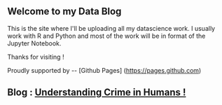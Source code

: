 ## Welcome to my Data Blog

This is the site where I'll be uploading all my datascience work. I usually work with R and Python and most of the work will be in format of the Jupyter Notebook.

Thanks for visiting !

Proudly supported by -- [Github Pages] (https://pages.github.com)


## Blog : [Understanding Crime in Humans !](https://github.com/Chiragrankja456/Chiragrankja456.github.io/blob/master/notebook_pub.html)
